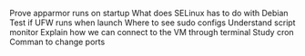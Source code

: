 Prove apparmor runs on startup
What does SELinux has to do with Debian
Test if UFW runs when launch
Where to see sudo configs
Understand script monitor
Explain how we can connect to the VM through terminal
Study cron
Comman to change ports
